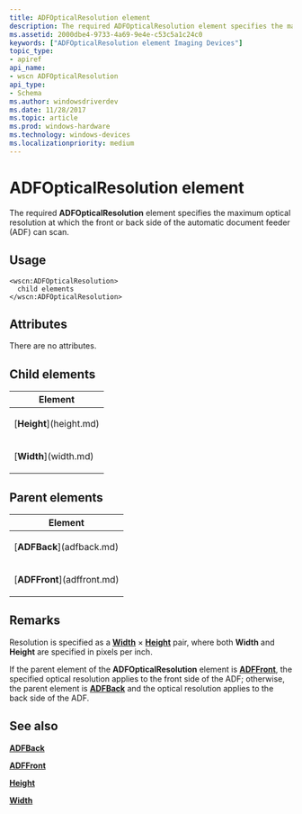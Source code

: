 ```yaml
---
title: ADFOpticalResolution element
description: The required ADFOpticalResolution element specifies the maximum optical resolution at which the front or back side of the automatic document feeder (ADF) can scan.
ms.assetid: 2000dbe4-9733-4a69-9e4e-c53c5a1c24c0
keywords: ["ADFOpticalResolution element Imaging Devices"]
topic_type:
- apiref
api_name:
- wscn ADFOpticalResolution
api_type:
- Schema
ms.author: windowsdriverdev
ms.date: 11/28/2017
ms.topic: article
ms.prod: windows-hardware
ms.technology: windows-devices
ms.localizationpriority: medium
---
```


# ADFOpticalResolution element


The required **ADFOpticalResolution** element specifies the maximum optical resolution at which the front or back side of the automatic document feeder (ADF) can scan.

Usage
-----

``` syntax
<wscn:ADFOpticalResolution>
  child elements
</wscn:ADFOpticalResolution>
```

Attributes
----------

There are no attributes.

## Child elements


<table>
<colgroup>
<col width="100%" />
</colgroup>
<thead>
<tr class="header">
<th>Element</th>
</tr>
</thead>
<tbody>
<tr class="odd">
<td><p>[<strong>Height</strong>](height.md)</p></td>
</tr>
<tr class="even">
<td><p>[<strong>Width</strong>](width.md)</p></td>
</tr>
</tbody>
</table>

## Parent elements


<table>
<colgroup>
<col width="100%" />
</colgroup>
<thead>
<tr class="header">
<th>Element</th>
</tr>
</thead>
<tbody>
<tr class="odd">
<td><p>[<strong>ADFBack</strong>](adfback.md)</p></td>
</tr>
<tr class="even">
<td><p>[<strong>ADFFront</strong>](adffront.md)</p></td>
</tr>
</tbody>
</table>

Remarks
-------

Resolution is specified as a [**Width**](width.md) × [**Height**](height.md) pair, where both **Width** and **Height** are specified in pixels per inch.

If the parent element of the **ADFOpticalResolution** element is [**ADFFront**](adffront.md), the specified optical resolution applies to the front side of the ADF; otherwise, the parent element is [**ADFBack**](adfback.md) and the optical resolution applies to the back side of the ADF.

## <span id="see_also"></span>See also


[**ADFBack**](adfback.md)

[**ADFFront**](adffront.md)

[**Height**](height.md)

[**Width**](width.md)

 

 






